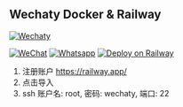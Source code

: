 ## Wechaty Docker & Railway

[![Wechaty](https://wechaty.js.org/img/wechaty-logo.svg)](https://wechaty.js.org)

[![WeChat](https://img.shields.io/badge/--07C160?logo=wechat&logoColor=white)](https://wechaty.js.org/docs/puppet-providers/wechat)
[![Whatsapp](https://img.shields.io/badge/--25D366?logo=whatsapp&logoColor=white)](https://wechaty.js.org/docs/puppet-providers/whatsapp)
[![Deploy on Railway](https://railway.app/button.svg)](https://railway.app/new/template/uwVux8?referralCode=3ypvjJ)

1. 注册账户 <https://railway.app/>
2. 点击导入
3. ssh 账户名: root, 密码: wechaty, 端口: 22
